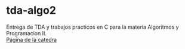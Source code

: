 # tda-algo2
Entrega de TDA y trabajos practicos en C para la materia Algoritmos y Programacion II.\
[Página de la catedra](https://algoritmos-rw.github.io/algo2/)
